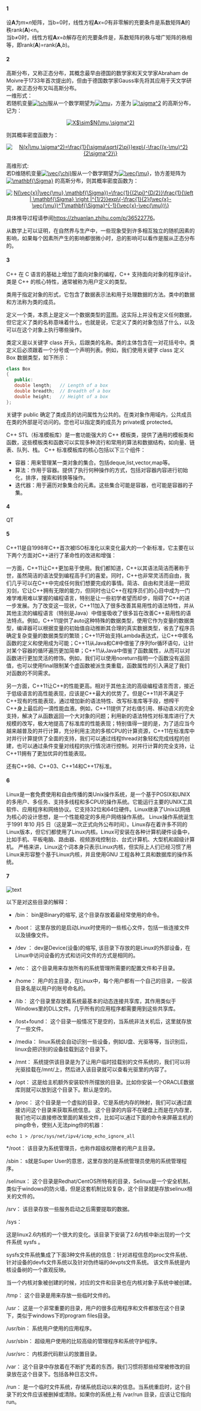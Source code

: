 #### 1
设**A**为*m*×*n*矩阵，当b=0时，线性方程**A***x*=*0*有非零解的充要条件是系数矩阵**A**的秩rank(**A**)<n。  
当b≠0时，线性方程**A***x*=*b*解存在的充要条件是，系数矩阵的秩与增广矩阵的秩相等，即rank(**A**)=rank(**A**,*b*)。

#### 2
高斯分布，又称正态分布，其概念最早由德国的数学家和天文学家Abraham de Moivre于1733年首次提出的，但由于德国数学家Gauss率先将其应用于天文学研究，故正态分布又叫高斯分布。  
一维形式：  
若随机变量<a href="https://www.codecogs.com/eqnedit.php?latex=\chi" target="_blank"><img src="https://latex.codecogs.com/gif.latex?\chi" title="\chi" /></a>服从一个数学期望为<a href="https://www.codecogs.com/eqnedit.php?latex=\mu" target="_blank"><img src="https://latex.codecogs.com/gif.latex?\mu" title="\mu" /></a>，方差为 <a href="https://www.codecogs.com/eqnedit.php?latex=\sigma^2" target="_blank"><img src="https://latex.codecogs.com/gif.latex?\sigma^2" title="\sigma^2" /></a> 的高斯分布，记为： 

<p align="center">
<a href="https://www.codecogs.com/eqnedit.php?latex=X$\sim$N(\mu,\sigma^2)" target="_blank"><img src="https://latex.codecogs.com/gif.latex?X$\sim$N(\mu,\sigma^2)" title="X$\sim$N(\mu,\sigma^2)" /></a>
</p>  

则其概率密度函数为：  

<p align="center">
<a href="https://www.codecogs.com/eqnedit.php?latex=N(x|\mu,\sigma^2)=\frac{1}{\sigma\sqrt{2\pi}}exp\{-\frac{(x-\mu)^2}{2\sigma^2}\}" target="_blank"><img src="https://latex.codecogs.com/gif.latex?N(x|\mu,\sigma^2)=\frac{1}{\sigma\sqrt{2\pi}}exp\{-\frac{(x-\mu)^2}{2\sigma^2}\}" title="N(x|\mu,\sigma^2)=\frac{1}{\sigma\sqrt{2\pi}}exp\{-\frac{(x-\mu)^2}{2\sigma^2}\}" /></a>
</p>  

高维形式:  
若D维随机变量<a href="https://www.codecogs.com/eqnedit.php?latex=\vec{\chi}" target="_blank"><img src="https://latex.codecogs.com/gif.latex?\vec{\chi}" title="\vec{\chi}" /></a>服从一个数学期望为<a href="https://www.codecogs.com/eqnedit.php?latex=\vec{\mu}" target="_blank"><img src="https://latex.codecogs.com/gif.latex?\vec{\mu}" title="\vec{\mu}" /></a>，协方差矩阵为 <a href="https://www.codecogs.com/eqnedit.php?latex=\mathbf{\Sigma}" target="_blank"><img src="https://latex.codecogs.com/gif.latex?\mathbf{\Sigma}" title="\mathbf{\Sigma}" /></a> 的高斯分布，则其概率密度函数为：
<p align="center">
<a href="https://www.codecogs.com/eqnedit.php?latex=N(\vec{x}|\vec{\mu},\mathbf{\Sigma})=\frac{1}{(2\pi)^{D/2}}\frac{1}{\left&space;|&space;\mathbf{\Sigma}&space;\right&space;|^{1/2}}exp\{-\frac{1}{2}(\vec{x}-\vec{\mu})^T\mathbf{\Sigma}^{-1}(\vec{x}-\vec{\mu})\}" target="_blank"><img src="https://latex.codecogs.com/gif.latex?N(\vec{x}|\vec{\mu},\mathbf{\Sigma})=\frac{1}{(2\pi)^{D/2}}\frac{1}{\left&space;|&space;\mathbf{\Sigma}&space;\right&space;|^{1/2}}exp\{-\frac{1}{2}(\vec{x}-\vec{\mu})^T\mathbf{\Sigma}^{-1}(\vec{x}-\vec{\mu})\}" title="N(\vec{x}|\vec{\mu},\mathbf{\Sigma})=\frac{1}{(2\pi)^{D/2}}\frac{1}{\left | \mathbf{\Sigma} \right |^{1/2}}exp\{-\frac{1}{2}(\vec{x}-\vec{\mu})^T\mathbf{\Sigma}^{-1}(\vec{x}-\vec{\mu})\}" /></a>
</p>  

具体推导过程请参阅<https://zhuanlan.zhihu.com/p/36522776>。  

从数学上可以证明，在自然界与生产中，一些现象受到许多相互独立的随机因素的影响，如果每个因素所产生的影响都很微小时，总的影响可以看作是服从正态分布的。

#### 3
C++ 在 C 语言的基础上增加了面向对象的编程，C++ 支持面向对象的程序设计。类是 C++ 的核心特性，通常被称为用户定义的类型。

类用于指定对象的形式，它包含了数据表示法和用于处理数据的方法。类中的数据和方法称为类的成员。

定义一个类，本质上是定义一个数据类型的蓝图。这实际上并没有定义任何数据，但它定义了类的名称意味着什么，也就是说，它定义了类的对象包括了什么，以及可以在这个对象上执行哪些操作。

类定义是以关键字 class 开头，后跟类的名称。类的主体包含在一对花括号中。类定义后必须跟着一个分号或一个声明列表。例如，我们使用关键字 class 定义 Box 数据类型，如下所示：

```c++
class Box
{
   public:
   double length;   // Length of a box
   double breadth;  // Breadth of a box
   double height;   // Height of a box
};
```
关键字 public 确定了类成员的访问属性为公共的。在类对象作用域内，公共成员在类的外部是可访问的。您也可以指定类的成员为 private或 protected。

C++ STL（标准模板库）是一套功能强大的 C++ 模板类，提供了通用的模板类和函数，这些模板类和函数可以实现多种流行和常用的算法和数据结构，如向量、链表、队列、栈。
C++ 标准模板库的核心包括以下三个组件：

- 容器：用来管理某一类对象的集合。包括deque,list,vector,map等。
- 算法：作用于容器。提供了执行何种操作的方式，包括对容器内容进行初始化，排序，搜索和转换等操作。 
- 迭代器：用于遍历对象集合的元素。这些集合可能是容器，也可能是容器的子集。

#### 4
QT

#### 5

C++11是自1998年C++首次被ISO标准化以来变化最大的一个新标准，它主要在以下两个方面对C++进行了革命性的改进和增强：  

一方面，C++11让C++更加易于使用。我们都知道，C++以其语法简洁而著称于世，虽然简洁的语法受到编程高手们的喜爱。同时，C++也非常灵活而自由，我们几乎可以在C++中完成任何我们想要完成的事情。简洁、自由和灵活是一把双刃剑，它让C++拥有无限的能力，但同时也让C++在程序员们的心目中成为一门难学难用难以掌握的编程语言，特别是让一些初学者望而却步，阻碍了C++的进一步发展。为了改变这一现状，C++11加入了很多改善其易用性的语法特性，并从其他主流的编程语言（特别是Java）中借鉴吸收了很多旨在改善C++易用性的语法特点。例如，C++11提供了auto这种特殊的数据类型，使用它作为变量的数据类型，编译器可以根据变量的初始值自动推断其合理的真实数据类型，省去了程序员确定复杂变量的数据类型的繁琐；C++11开始支持Lambda表达式，让C++中匿名函数的定义和使用成为可能；C++11从Java和C#中借鉴了序列for循环语句，让针对某个容器的循环遍历更加简单；C++11从Java中借鉴了函数属性，从而可以对函数进行更加灵活的修饰。例如，我们可以使用noreturn指明一个函数没有返回值，也可以使用final限制某个虚函数被派生类重载，函数属性的引入满足了我们对函数的不同需求。  

另一方面，C++11让C++的性能更高。相对于其他主流的高级编程语言而言，接近于低级语言的高性能表现，应该是C++最大的优势了。但是C++11并不满足于C++现有的性能表现，通过增加新的语法特性、改写标准库等手段，想榨干C++身上最后的一滴性能血液。例如，C++11提供了对右值引用、移动语义的完全支持，解决了从函数返回一个大对象的问题；利用新的语法特性对标准库进行了大规模的改写，极大地提高了标准库的性能表现；特别值得一提的是，为了适应当今越来越普及的并行计算，充分利用主流的多核CPU的计算资源，C++11在标准库中对并行计算提供了全面的支持，我们可以通过线程thread对象轻松完成线程的创建，也可以通过条件变量对线程的执行情况进行控制。对并行计算的完全支持，让C++11拥有了更加优异的性能表现。

还有C++98、C++03、C++14和C++17标准。

#### 6

Linux是一套免费使用和自由传播的类Unix操作系统，是一个基于POSIX和UNIX的多用户、多任务、支持多线程和多CPU的操作系统。它能运行主要的UNIX工具软件、应用程序和网络协议。它支持32位和64位硬件。Linux继承了Unix以网络为核心的设计思想，是一个性能稳定的多用户网络操作系统。 Linux操作系统诞生于1991 年10 月5 日（这是第一次正式向外公布时间）。Linux存在着许多不同的Linux版本，但它们都使用了Linux内核。Linux可安装在各种计算机硬件设备中，比如手机、平板电脑、路由器、视频游戏控制台、台式计算机、大型机和超级计算机。 严格来讲，Linux这个词本身只表示Linux内核，但实际上人们已经习惯了用Linux来形容整个基于Linux内核，并且使用GNU 工程各种工具和数据库的操作系统。

#### 7

![text](https://www.runoob.com/wp-content/uploads/2014/06/003vPl7Rty6E8kZRlAEdc690.jpg)

以下是对这些目录的解释：

* /bin：
bin是Binary的缩写, 这个目录存放着最经常使用的命令。

* /boot：
这里存放的是启动Linux时使用的一些核心文件，包括一些连接文件以及镜像文件。

* /dev ：
dev是Device(设备)的缩写, 该目录下存放的是Linux的外部设备，在Linux中访问设备的方式和访问文件的方式是相同的。

* /etc：
这个目录用来存放所有的系统管理所需要的配置文件和子目录。

* /home：
用户的主目录，在Linux中，每个用户都有一个自己的目录，一般该目录名是以用户的账号命名的。

* /lib：
这个目录里存放着系统最基本的动态连接共享库，其作用类似于Windows里的DLL文件。几乎所有的应用程序都需要用到这些共享库。

* /lost+found：
这个目录一般情况下是空的，当系统非法关机后，这里就存放了一些文件。

* /media：
linux系统会自动识别一些设备，例如U盘、光驱等等，当识别后，linux会把识别的设备挂载到这个目录下。

* /mnt：
系统提供该目录是为了让用户临时挂载别的文件系统的，我们可以将光驱挂载在/mnt/上，然后进入该目录就可以查看光驱里的内容了。

* /opt：
 这是给主机额外安装软件所摆放的目录。比如你安装一个ORACLE数据库则就可以放到这个目录下。默认是空的。

* /proc：
这个目录是一个虚拟的目录，它是系统内存的映射，我们可以通过直接访问这个目录来获取系统信息。
这个目录的内容不在硬盘上而是在内存里，我们也可以直接修改里面的某些文件，比如可以通过下面的命令来屏蔽主机的ping命令，使别人无法ping你的机器：
```linux
echo 1 > /proc/sys/net/ipv4/icmp_echo_ignore_all
```
*/root：
该目录为系统管理员，也称作超级权限者的用户主目录。

/sbin：
s就是Super User的意思，这里存放的是系统管理员使用的系统管理程序。

/selinux：
 这个目录是Redhat/CentOS所特有的目录，Selinux是一个安全机制，类似于windows的防火墙，但是这套机制比较复杂，这个目录就是存放selinux相关的文件的。

/srv：
 该目录存放一些服务启动之后需要提取的数据。

/sys：

 这是linux2.6内核的一个很大的变化。该目录下安装了2.6内核中新出现的一个文件系统 sysfs 。

sysfs文件系统集成了下面3种文件系统的信息：针对进程信息的proc文件系统、针对设备的devfs文件系统以及针对伪终端的devpts文件系统。
该文件系统是内核设备树的一个直观反映。

当一个内核对象被创建的时候，对应的文件和目录也在内核对象子系统中被创建。

/tmp：
这个目录是用来存放一些临时文件的。

/usr：
 这是一个非常重要的目录，用户的很多应用程序和文件都放在这个目录下，类似于windows下的program files目录。

/usr/bin：
系统用户使用的应用程序。

/usr/sbin：
超级用户使用的比较高级的管理程序和系统守护程序。

/usr/src：
内核源代码默认的放置目录。

/var：
这个目录中存放着在不断扩充着的东西，我们习惯将那些经常被修改的目录放在这个目录下。包括各种日志文件。

/run：
是一个临时文件系统，存储系统启动以来的信息。当系统重启时，这个目录下的文件应该被删掉或清除。如果你的系统上有 /var/run 目录，应该让它指向 run。
